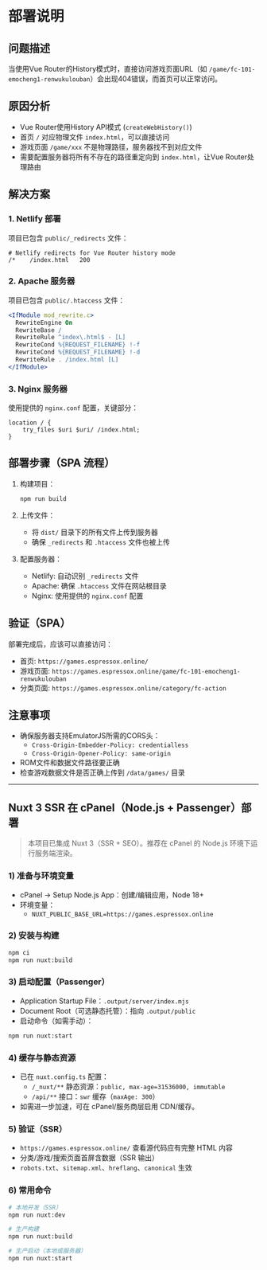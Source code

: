 # 部署说明

## 问题描述
当使用Vue Router的History模式时，直接访问游戏页面URL（如 `/game/fc-101-emocheng1-renwukulouban`）会出现404错误，而首页可以正常访问。

## 原因分析
- Vue Router使用History API模式 (`createWebHistory()`)
- 首页 `/` 对应物理文件 `index.html`，可以直接访问
- 游戏页面 `/game/xxx` 不是物理路径，服务器找不到对应文件
- 需要配置服务器将所有不存在的路径重定向到 `index.html`，让Vue Router处理路由

## 解决方案

### 1. Netlify 部署
项目已包含 `public/_redirects` 文件：
```
# Netlify redirects for Vue Router history mode
/*    /index.html   200
```

### 2. Apache 服务器
项目已包含 `public/.htaccess` 文件：
```apache
<IfModule mod_rewrite.c>
  RewriteEngine On
  RewriteBase /
  RewriteRule ^index\.html$ - [L]
  RewriteCond %{REQUEST_FILENAME} !-f
  RewriteCond %{REQUEST_FILENAME} !-d
  RewriteRule . /index.html [L]
</IfModule>
```

### 3. Nginx 服务器
使用提供的 `nginx.conf` 配置，关键部分：
```nginx
location / {
    try_files $uri $uri/ /index.html;
}
```

## 部署步骤（SPA 流程）

1. 构建项目：
   ```bash
   npm run build
   ```

2. 上传文件：
   - 将 `dist/` 目录下的所有文件上传到服务器
   - 确保 `_redirects` 和 `.htaccess` 文件也被上传

3. 配置服务器：
   - Netlify: 自动识别 `_redirects` 文件
   - Apache: 确保 `.htaccess` 文件在网站根目录
   - Nginx: 使用提供的 `nginx.conf` 配置

## 验证（SPA）
部署完成后，应该可以直接访问：
- 首页: `https://games.espressox.online/`
- 游戏页面: `https://games.espressox.online/game/fc-101-emocheng1-renwukulouban`
- 分类页面: `https://games.espressox.online/category/fc-action`

## 注意事项
- 确保服务器支持EmulatorJS所需的CORS头：
  - `Cross-Origin-Embedder-Policy: credentialless`
  - `Cross-Origin-Opener-Policy: same-origin`
- ROM文件和数据文件路径要正确
- 检查游戏数据文件是否正确上传到 `/data/games/` 目录

---

## Nuxt 3 SSR 在 cPanel（Node.js + Passenger）部署

> 本项目已集成 Nuxt 3（SSR + SEO）。推荐在 cPanel 的 Node.js 环境下运行服务端渲染。

### 1) 准备与环境变量
- cPanel → Setup Node.js App：创建/编辑应用，Node 18+
- 环境变量：
  - `NUXT_PUBLIC_BASE_URL=https://games.espressox.online`

### 2) 安装与构建
```bash
npm ci
npm run nuxt:build
```

### 3) 启动配置（Passenger）
- Application Startup File：`.output/server/index.mjs`
- Document Root（可选静态托管）：指向 `.output/public`
- 启动命令（如需手动）：
```bash
npm run nuxt:start
```

### 4) 缓存与静态资源
- 已在 `nuxt.config.ts` 配置：
  - `/_nuxt/**` 静态资源：`public, max-age=31536000, immutable`
  - `/api/**` 接口：`swr` 缓存（`maxAge: 300`）
- 如需进一步加速，可在 cPanel/服务商层启用 CDN/缓存。

### 5) 验证（SSR）
- `https://games.espressox.online/` 查看源代码应有完整 HTML 内容
- 分类/游戏/搜索页面首屏含数据（SSR 输出）
- `robots.txt`、`sitemap.xml`、`hreflang`、`canonical` 生效

### 6) 常用命令
```bash
# 本地开发（SSR）
npm run nuxt:dev

# 生产构建
npm run nuxt:build

# 生产启动（本地或服务器）
npm run nuxt:start
```